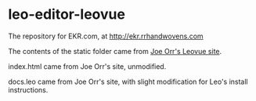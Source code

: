 # leo-editor-leovue
The repository for EKR.com, at http://ekr.rrhandwovens.com

The contents of the static folder came from [Joe Orr's Leovue site](https://kaleguy.github.io/leovue).

index.html came from Joe Orr's site, unmodified.

docs.leo came from Joe Orr's site, with slight modification for Leo's install instructions.
